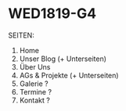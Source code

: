 # WED1819-G4
SEITEN:
1. Home
2. Unser Blog (+ Unterseiten)
3. Über Uns
4. AGs & Projekte (+ Unterseiten)
5. Galerie ?
6. Termine ?
7. Kontakt ?

